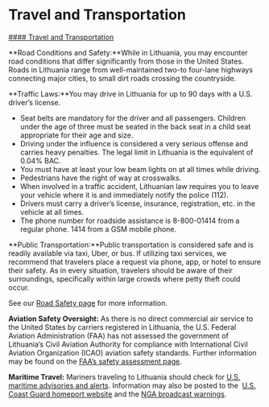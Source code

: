 # Travel and Transportation

[#### Travel and Transportation](javascript:void(0); "Travel and Transportation")

**Road Conditions and Safety:**While in Lithuania, you may encounter road conditions that differ significantly from those in the United States. Roads in Lithuania range from well-maintained two-to four-lane highways connecting major cities, to small dirt roads crossing the countryside.

**Traffic Laws:**You may drive in Lithuania for up to 90 days with a U.S. driver’s license.

* Seat belts are mandatory for the driver and all passengers. Children under the age of three must be seated in the back seat in a child seat appropriate for their age and size.
* Driving under the influence is considered a very serious offense and carries heavy penalties. The legal limit in Lithuania is the equivalent of 0.04% BAC.
* You must have at least your low beam lights on at all times while driving.
* Pedestrians have the right of way at crosswalks.
* When involved in a traffic accident, Lithuanian law requires you to leave your vehicle where it is and immediately notify the police (112).
* Drivers must carry a driver’s license, insurance, registration, etc. in the vehicle at all times.
* The phone number for roadside assistance is 8-800-01414 from a regular phone. 1414 from a GSM mobile phone.

**Public Transportation:**Public transportation is considered safe and is readily available via taxi, Uber, or bus. If utilizing taxi services, we recommend that travelers place a request via phone, app, or hotel to ensure their safety. As in every situation, travelers should be aware of their surroundings, specifically within large crowds where petty theft could occur.

See our [Road Safety page](http://travel.state.gov/content/passports/english/go/safety/road.html) for more information.

**Aviation Safety Oversight:** As there is no direct commercial air service to the United States by carriers registered in Lithuania, the U.S. Federal Aviation Administration (FAA) has not assessed the government of Lithuania’s Civil Aviation Authority for compliance with International Civil Aviation Organization (ICAO) aviation safety standards. Further information may be found on the [FAA’s safety assessment page](http://www.faa.gov/about/initiatives/iasa/).

**Maritime Travel:** Mariners traveling to Lithuania should check for [U.S. maritime advisories and alerts](https://www.maritime.dot.gov/msci-alerts). Information may also be posted to the  [U.S. Coast Guard homeport website](https://homeport.uscg.mil/) and the [NGA broadcast warnings](https://msi.nga.mil/NavWarnings).